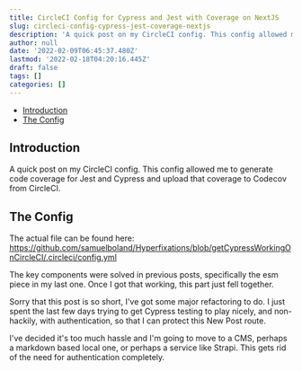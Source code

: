 ```yaml
---
title: CircleCI Config for Cypress and Jest with Coverage on NextJS
slug: circleci-config-cypress-jest-coverage-nextjs
description: 'A quick post on my CircleCI config. This config allowed me to generate code coverage for Jest and Cypress and upload that coverage to Codecov from CircleCI. '
author: null
date: '2022-02-09T06:45:37.480Z'
lastmod: '2022-02-18T04:20:16.445Z'
draft: false
tags: []
categories: []
---
```

- [Introduction](#introduction)
- [The Config](#the-config)

## Introduction

A quick post on my CircleCI config. This config allowed me to generate code coverage for Jest and Cypress and upload that coverage to Codecov from CircleCI.

## The Config

The actual file can be found here: <https://github.com/samuelboland/Hyperfixations/blob/getCypressWorkingOnCircleCI/.circleci/config.yml>

The key components were solved in previous posts, specifically the esm piece in my last one. Once I got that working, this part just fell together.

Sorry that this post is so short, I've got some major refactoring to do. I just spent the last few days trying to get Cypress testing to play nicely, and non-hackily, with authentication, so that I can protect this New Post route.

I've decided it's too much hassle and I'm going to move to a CMS, perhaps a markdown based local one, or perhaps a service like Strapi. This gets rid of the need for authentication completely.
